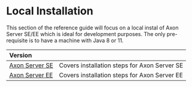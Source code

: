# Local Installation

This section of the reference guide will focus on a local instal of Axon Server SE/EE which is ideal for development purposes. The only pre-requisite is to have a machine with Java 8 or 11. 

| Version |  |
| :--- | :--- |
| [Axon Server SE](axon-server-se.md) | Covers installation steps for Axon Server SE |
| [Axon Server EE](axon-server-ee.md) | Covers installation steps for Axon Server EE |

